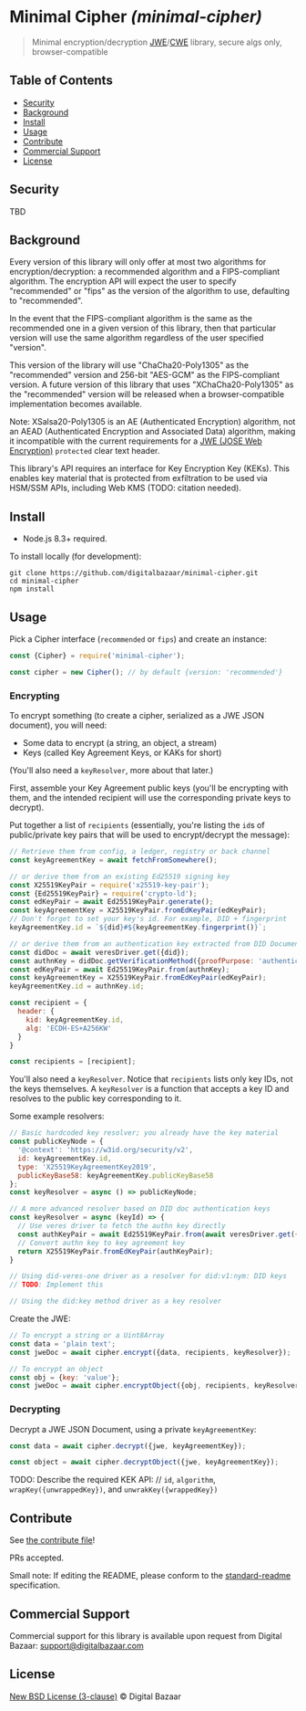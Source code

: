 # Minimal Cipher _(minimal-cipher)_

> Minimal encryption/decryption [JWE](https://tools.ietf.org/html/rfc7516)/[CWE](https://tools.ietf.org/html/rfc8152) library, secure algs only, browser-compatible

## Table of Contents

- [Security](#security)
- [Background](#background)
- [Install](#install)
- [Usage](#usage)
- [Contribute](#contribute)
- [Commercial Support](#commercial-support)
- [License](#license)

## Security

TBD

## Background

Every version of this library will only offer at most two algorithms
for encryption/decryption: a recommended algorithm and a FIPS-compliant
algorithm. The encryption API will expect the user to specify "recommended"
or "fips" as the version of the algorithm to use, defaulting to "recommended".

In the event that the FIPS-compliant algorithm is the same as the recommended
one in a given version of this library, then that particular version will
use the same algorithm regardless of the user specified "version".

This version of the library will use "ChaCha20-Poly1305" as the "recommended"
version and 256-bit "AES-GCM" as the FIPS-compliant version. A future version
of this library that uses "XChaCha20-Poly1305" as the "recommended" version
will be released when a browser-compatible implementation becomes available.

Note: XSalsa20-Poly1305 is an AE (Authenticated Encryption) algorithm, not
an AEAD (Authenticated Encryption and Associated Data) algorithm, making it
incompatible with the current requirements for a 
[JWE (JOSE Web Encryption)](https://tools.ietf.org/html/rfc7516)
`protected` clear text header.

This library's API requires an interface for Key Encryption Key (KEKs). This
enables key material that is protected from exfiltration to be used via HSM/SSM
APIs, including Web KMS (TODO: citation needed).

## Install

- Node.js 8.3+ required.

To install locally (for development):

```
git clone https://github.com/digitalbazaar/minimal-cipher.git
cd minimal-cipher
npm install
```

## Usage

Pick a Cipher interface (`recommended` or `fips`) and create an instance:

```js
const {Cipher} = require('minimal-cipher');

const cipher = new Cipher(); // by default {version: 'recommended'}
```

### Encrypting

To encrypt something (to create a cipher, serialized as a JWE JSON document), 
you will need:

* Some data to encrypt (a string, an object, a stream)
* Keys (called Key Agreement Keys, or KAKs for short)

(You'll also need a `keyResolver`, more about that later.)

First, assemble your Key Agreement public keys (you'll be encrypting with them, 
and the intended recipient will use the corresponding private keys to decrypt).

Put together a list of `recipients` (essentially, you're listing the `id`s of
public/private key pairs that will be used to encrypt/decrypt the message):

```js
// Retrieve them from config, a ledger, registry or back channel
const keyAgreementKey = await fetchFromSomewhere();

// or derive them from an existing Ed25519 signing key
const X25519KeyPair = require('x25519-key-pair');
const {Ed25519KeyPair} = require('crypto-ld');
const edKeyPair = await Ed25519KeyPair.generate();
const keyAgreementKey = X25519KeyPair.fromEdKeyPair(edKeyPair);
// Don't forget to set your key's id. For example, DID + fingerprint
keyAgreementKey.id = `${did}#${keyAgreementKey.fingerprint()}`;

// or derive them from an authentication key extracted from DID Document 
const didDoc = await veresDriver.get({did});
const authnKey = didDoc.getVerificationMethod({proofPurpose: 'authentication'});
const edKeyPair = await Ed25519KeyPair.from(authnKey);
const keyAgreementKey = X25519KeyPair.fromEdKeyPair(edKeyPair);
keyAgreementKey.id = authnKey.id;

const recipient = {
  header: {
    kid: keyAgreementKey.id,
    alg: 'ECDH-ES+A256KW'
  }
}

const recipients = [recipient];
```

You'll also need a `keyResolver`. Notice that `recipients` lists only key IDs,
not the keys themselves. A `keyResolver` is a function that accepts a key ID
and resolves to the public key corresponding to it.

Some example resolvers:

```js
// Basic hardcoded key resolver; you already have the key material
const publicKeyNode = {
  '@context': 'https://w3id.org/security/v2',
  id: keyAgreementKey.id,
  type: 'X25519KeyAgreementKey2019',
  publicKeyBase58: keyAgreementKey.publicKeyBase58
};
const keyResolver = async () => publicKeyNode; 
```

```js
// A more advanced resolver based on DID doc authentication keys
const keyResolver = async (keyId) => {
  // Use veres driver to fetch the authn key directly
  const authKeyPair = await Ed25519KeyPair.from(await veresDriver.get({did: keyId}));
  // Convert authn key to key agreement key
  return X25519KeyPair.fromEdKeyPair(authKeyPair);
}
```

```js
// Using did-veres-one driver as a resolver for did:v1:nym: DID keys
// TODO: Implement this
```

```js
// Using the did:key method driver as a key resolver
```

Create the JWE:

```js
// To encrypt a string or a Uint8Array
const data = 'plain text';
const jweDoc = await cipher.encrypt({data, recipients, keyResolver});

// To encrypt an object
const obj = {key: 'value'};
const jweDoc = await cipher.encryptObject({obj, recipients, keyResolver});
```

### Decrypting

Decrypt a JWE JSON Document, using a private `keyAgreementKey`:

```js
const data = await cipher.decrypt({jwe, keyAgreementKey});

const object = await cipher.decryptObject({jwe, keyAgreementKey});
```

TODO: Describe the required KEK API:
// `id`, `algorithm`, `wrapKey({unwrappedKey})`, and `unwrakKey({wrappedKey})`

## Contribute

See [the contribute file](https://github.com/digitalbazaar/bedrock/blob/master/CONTRIBUTING.md)!

PRs accepted.

Small note: If editing the README, please conform to the
[standard-readme](https://github.com/RichardLitt/standard-readme) specification.

## Commercial Support

Commercial support for this library is available upon request from
Digital Bazaar: support@digitalbazaar.com

## License

[New BSD License (3-clause)](LICENSE) © Digital Bazaar
